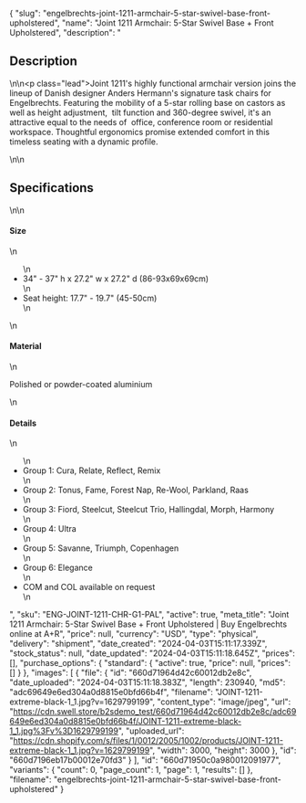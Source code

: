 {
  "slug": "engelbrechts-joint-1211-armchair-5-star-swivel-base-front-upholstered",
  "name": "Joint 1211 Armchair: 5-Star Swivel Base + Front Upholstered",
  "description": "<h2>Description</h2>\n<!-- split -->\n<p class=\"lead\">Joint 1211's highly functional armchair version joins the lineup of Danish designer Anders Hermann's signature task chairs for Engelbrechts. Featuring the mobility of a 5-star rolling base on castors as well as height adjustment,  tilt function and 360-degree swivel, it's an attractive equal to the needs of  office, conference room or residential workspace. Thoughtful ergonomics promise extended comfort in this timeless seating with a dynamic profile. </p>\n<!-- split -->\n<h2>Specifications</h2>\n<!-- split -->\n<h4>Size</h4>\n<ul>\n<li>34\" - 37\" h x 27.2\" w x 27.2\" d (86-93x69x69cm)</li>\n<li>Seat height: 17.7\" - 19.7\" (45-50cm)</li>\n</ul>\n<h4>Material</h4>\n<p><span>Polished or powder-coated aluminium</span></p>\n<h4>Details</h4>\n<ul>\n<li>Group 1: Cura, Relate, Reflect, Remix</li>\n<li>Group 2: Tonus, Fame, Forest Nap, Re-Wool, Parkland, Raas</li>\n<li>Group 3: Fiord, Steelcut, Steelcut Trio, Hallingdal, Morph, Harmony</li>\n<li>Group 4: Ultra</li>\n<li>Group 5: Savanne, Triumph, Copenhagen</li>\n<li>Group 6: Elegance</li>\n<li>COM and COL available on request</li>\n</ul>",
  "sku": "ENG-JOINT-1211-CHR-G1-PAL",
  "active": true,
  "meta_title": "Joint 1211 Armchair: 5-Star Swivel Base + Front Upholstered | Buy Engelbrechts online at A+R",
  "price": null,
  "currency": "USD",
  "type": "physical",
  "delivery": "shipment",
  "date_created": "2024-04-03T15:11:17.339Z",
  "stock_status": null,
  "date_updated": "2024-04-03T15:11:18.645Z",
  "prices": [],
  "purchase_options": {
    "standard": {
      "active": true,
      "price": null,
      "prices": []
    }
  },
  "images": [
    {
      "file": {
        "id": "660d71964d42c60012db2e8c",
        "date_uploaded": "2024-04-03T15:11:18.383Z",
        "length": 230940,
        "md5": "adc69649e6ed304a0d8815e0bfd66b4f",
        "filename": "JOINT-1211-extreme-black-1_1.jpg?v=1629799199",
        "content_type": "image/jpeg",
        "url": "https://cdn.swell.store/b2sdemo_test/660d71964d42c60012db2e8c/adc69649e6ed304a0d8815e0bfd66b4f/JOINT-1211-extreme-black-1_1.jpg%3Fv%3D1629799199",
        "uploaded_url": "https://cdn.shopify.com/s/files/1/0012/2005/1002/products/JOINT-1211-extreme-black-1_1.jpg?v=1629799199",
        "width": 3000,
        "height": 3000
      },
      "id": "660d7196eb17b00012e70fd3"
    }
  ],
  "id": "660d71950c0a980012091977",
  "variants": {
    "count": 0,
    "page_count": 1,
    "page": 1,
    "results": []
  },
  "filename": "engelbrechts-joint-1211-armchair-5-star-swivel-base-front-upholstered"
}